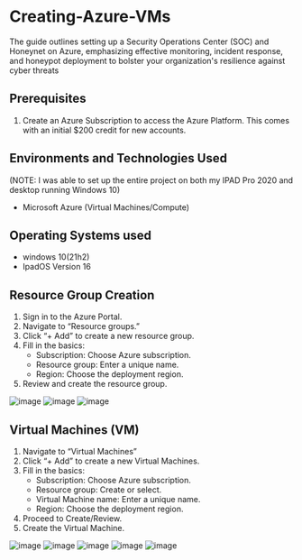 
<h1>Creating-Azure-VMs</h1>
The guide outlines setting up a Security Operations Center (SOC) and Honeynet on Azure, emphasizing effective monitoring, incident response, and honeypot deployment to bolster your organization's resilience against cyber threats <br />


## Prerequisites
1. Create an Azure Subscription to access the Azure Platform. This comes with an initial $200 credit for new accounts.

<h2>Environments and Technologies Used</h2>
(NOTE: I was able to set up the entire project on both my IPAD Pro 2020 and desktop running Windows 10)

- Microsoft Azure (Virtual Machines/Compute)

<h2>Operating Systems used</h2>

- windows 10(21h2)
- IpadOS Version 16

## Resource Group Creation
1. Sign in to the Azure Portal.
2. Navigate to “Resource groups.”
3. Click “+ Add” to create a new resource group.
4. Fill in the basics:
   - Subscription: Choose Azure subscription.
   - Resource group: Enter a unique name.
   - Region: Choose the deployment region.
5. Review and create the resource group.

![image](https://github.com/Richan21/How-to-Implement-a-SOC-in-AZURE/assets/153684298/793d928e-f636-43bc-8f46-b61191a2fe94)
![image](https://github.com/Richan21/How-to-Implement-a-SOC-in-AZURE/assets/153684298/8208fb19-952d-4345-bc71-26c79d74b0b7)
![image](https://github.com/Richan21/How-to-Implement-a-SOC-in-AZURE/assets/153684298/0fd5d018-52c9-45fa-91b1-4dd2d4c805d7)

## Virtual Machines (VM)
1. Navigate to “Virtual Machines”
2. Click “+ Add” to create a new Virtual Machines.
3. Fill in the basics:
   - Subscription: Choose Azure subscription.
   - Resource group: Create or select.
   - Virtual Machine name: Enter a unique name.
   - Region: Choose the deployment region.
4. Proceed to Create/Review.
6. Create the Virtual Machine.

![image](https://github.com/Richan21/How-to-Implement-a-SOC-in-AZURE/assets/153684298/3a2baf83-9253-4cda-810c-638bb234791c)
![image](https://github.com/Richan21/How-to-Implement-a-SOC-in-AZURE/assets/153684298/6f0ceddc-a6a9-4575-b856-4761ed5a5ea0)
![image](https://github.com/Richan21/How-to-Implement-a-SOC-in-AZURE/assets/153684298/86d47af9-28ed-4f5e-8a35-af6967915736)
![image](https://github.com/Richan21/How-to-Implement-a-SOC-in-AZURE/assets/153684298/d023c5c1-b66f-4317-ba99-851b2891776f)
![image](https://github.com/Richan21/How-to-Implement-a-SOC-in-AZURE/assets/153684298/726c6b5a-c4dc-4e49-ab78-d130428e5d8c)
